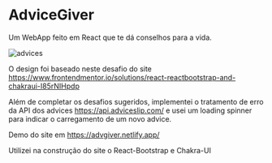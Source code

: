 # AdviceGiver
Um WebApp feito em React que te dá conselhos para a vida.

![advices](https://user-images.githubusercontent.com/38042828/195878185-3013f5d3-4b2f-43db-9b26-4b0eadd37f36.PNG)

O design foi baseado neste desafio do site https://www.frontendmentor.io/solutions/react-reactbootstrap-and-chakraui-I85rNIHpdp

Além de completar os desafios sugeridos, implementei o tratamento de erro da API dos advices https://api.adviceslip.com/ e usei um loading spinner para indicar o carregamento de um novo advice.

Demo do site em https://advgiver.netlify.app/

Utilizei na construção do site o React-Bootstrap e Chakra-UI

